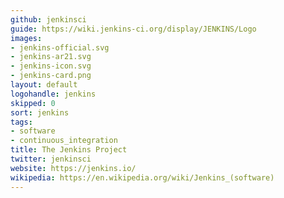 ```yaml
---
github: jenkinsci
guide: https://wiki.jenkins-ci.org/display/JENKINS/Logo
images:
- jenkins-official.svg
- jenkins-ar21.svg
- jenkins-icon.svg
- jenkins-card.png
layout: default
logohandle: jenkins
skipped: 0
sort: jenkins
tags:
- software
- continuous_integration
title: The Jenkins Project
twitter: jenkinsci
website: https://jenkins.io/
wikipedia: https://en.wikipedia.org/wiki/Jenkins_(software)
---
```


